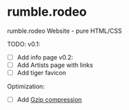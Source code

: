 # rumble.rodeo
rumble.rodeo Website - pure HTML/CSS

TODO: 
v0.1:
- [ ] Add info page
v0.2:
- [ ] Add Artists page with links
- [ ] Add tiger favicon

Optimization:
- [ ] Add [Gzip compression](https://github.com/Jylpah/svgztest/issues/1)